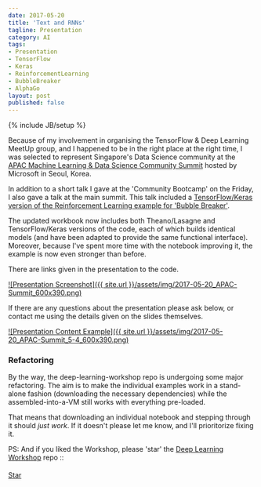 ```yaml
---
date: 2017-05-20
title: 'Text and RNNs'
tagline: Presentation
category: AI
tags:
- Presentation
- TensorFlow
- Keras
- ReinforcementLearning
- BubbleBreaker
- AlphaGo
layout: post
published: false
---
```

{% include JB/setup %}


Because of my involvement in organising the TensorFlow &amp; Deep Learning MeetUp group, 
and I happened to be in the right place at the right time, I was selected to represent Singapore's
Data Science community at the 
[APAC Machine Learning &amp; Data Science Community Summit]() 
hosted by Microsoft in Seoul, Korea.

In addition to a short talk I gave at the 'Community Bootcamp' on the Friday, I also gave
a talk at the main summit.
This talk included a 
<a href="https://github.com/mdda/deep-learning-workshop/blob/master/notebooks/2-CNN/6-StyleTransfer/4-Art-Style-Transfer-inception_tf.ipynb" target="_blank">
TensorFlow/Keras version of the Reinforcement Learning example for 'Bubble Breaker'</a>.

The updated workbook now includes both Theano/Lasagne and TensorFlow/Keras versions of the code, 
each of which builds identical models (and have been adapted to provide the same functional interface).  Moreover, 
because I've spent more time with the notebook improving it, the example is now even stronger than before.

There are links given in the presentation to the code.

<a href="http://redcatlabs.com/2017-05-20_APAC-Summit.pdf" target="_blank">
![Presentation Screenshot]({{ site.url }}/assets/img/2017-05-20_APAC-Summit_600x390.png)
</a>

If there are any questions about the presentation please ask below, 
or contact me using the details given on the slides themselves.

<a href="http://redcatlabs.com/2017-05-20_APAC-Summit.pdf" target="_blank">
![Presentation Content Example]({{ site.url }}/assets/img/2017-05-20_APAC-Summit_5-4_600x390.png)
</a>




### Refactoring

By the way, the deep-learning-workshop repo is undergoing some major refactoring.  The aim is to 
make the individual examples work in a stand-alone fashion (downloading the necessary dependencies) while
the assembled-into-a-VM still works with everything pre-loaded. 

That means that downloading an individual notebook and stepping through it should *just work*.  If it doesn't 
please let me know, and I'll prioritorize fixing it.

PS:  And if you liked the Workshop, please 'star' the <a href="https://github.com/mdda/deep-learning-workshop" target="_blank">Deep Learning Workshop</a> repo ::
<!-- From :: https://buttons.github.io/ -->
<!-- Place this tag where you want the button to render. -->
<span style="position:relative;top:5px;">
<a aria-label="Star mdda/deep-learning-workshop on GitHub" data-count-aria-label="# stargazers on GitHub" data-count-api="/repos/mdda/deep-learning-workshop#stargazers_count" data-count-href="/mdda/deep-learning-workshop/stargazers" data-icon="octicon-star" href="https://github.com/mdda/deep-learning-workshop" class="github-button">Star</a>
<!-- Place this tag right after the last button or just before your close body tag. -->
<script async defer id="github-bjs" src="https://buttons.github.io/buttons.js"></script>
</span>


